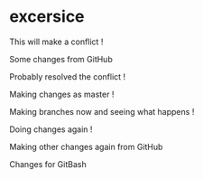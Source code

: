 # excersice

This will make a conflict !


Some changes from GitHub

Probably resolved the conflict !


Making changes as master !

Making branches now and seeing what happens !


Doing changes again !

Making other changes again from GitHub

Changes for GitBash




